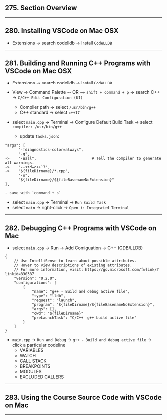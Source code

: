 ## 275. Section Overview

***

## 280. Installing VSCode on Mac OSX

* Extensions -> search codelldb -> Install `CodeLLDB`

***

## 281. Building and Running C++ Programs with VSCode on Mac OSX

* Extensions -> search codelldb -> Install `CodeLLDB`

* View -> Command Palette -- OR --> `shift + command + p` -> search C++ -> `C/C++ Edit Configuration (UI)`
    - Compiler path -> select `/usr/bin/g++`
    - C++ standard -> select `c++17`


* select `main.cpp` -> Terminal -> Configure Default Build Task -> select `compiler: /usr/bin/g++`
    - update `tasks.json`:
```
"args": [
      "-fdiagnostics-color=always",
      "-g",
->    "-Wall",                         # Tell the compiler to generate all warnings.
->    "--std=c++17",
->	  "${fileDirname}/*.cpp",
	  "-o",
	  "${fileDirname}/${fileBasenameNoExtension}"
],
```
    - save with `command + s`


* select `main.cpp` -> Terminal -> `Run Build Task`
* select `main` -> right-click -> `Open in Integrated Terminal`
***

## 282. Debugging C++ Programs with VSCode on Mac

* select `main.cpp` -> Run -> Add Configuation -> C++ (GDB/LLDB)

```
{
    // Use IntelliSense to learn about possible attributes.
    // Hover to view descriptions of existing attributes.
    // For more information, visit: https://go.microsoft.com/fwlink/?linkid=830387
    "version": "0.2.0",
    "configurations": [
        {
            "name": "g++ - Build and debug active file",
            "type": "lldb",
            "request": "launch",
            "program": "${fileDirname}/${fileBasenameNoExtension}",
            "args": [],
            "cwd": "${fileDirname}",
            "preLaunchTask": "C/C++: g++ build active file"
        }
    ]
}
```

* `main.cpp` -> `Run and Debug` -> `g++ - Build and debug active file` -> click a particular codeline
    - VARIABLES
    - WATCH
    - CALL STACK
    - BREAKPOINTS
    - MODULES
    - EXCLUDED CALLERS

***

## 283. Using the Course Source Code with VSCode on Mac

***

##
